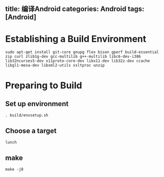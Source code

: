 title: 编译Android
categories: Android
tags: [Android]
---

# Establishing a Build Environment

	sudo apt-get install git-core gnupg flex bison gperf build-essential zip curl zlib1g-dev gcc-multilib g++-multilib libc6-dev-i386 lib32ncurses5-dev x11proto-core-dev libx11-dev lib32z-dev ccache libgl1-mesa-dev libxml2-utils xsltproc unzip

# Preparing to Build

## Set up environment

	. build/envsetup.sh

## Choose a target

	lunch

## make

	make -j8